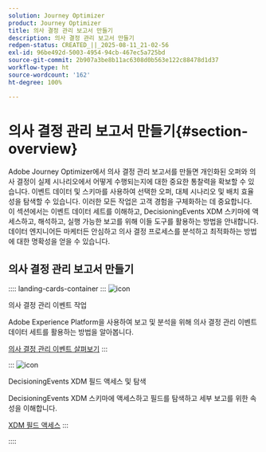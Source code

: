 ```yaml
---
solution: Journey Optimizer
product: Journey Optimizer
title: 의사 결정 관리 보고서 만들기
description: 의사 결정 관리 보고서 만들기
redpen-status: CREATED_||_2025-08-11_21-02-56
exl-id: 96be492d-5003-4954-94cb-467ec5a725bd
source-git-commit: 2b907a3be8b11ac6308d0b563e122c88478d1d37
workflow-type: ht
source-wordcount: '162'
ht-degree: 100%

---
```


# 의사 결정 관리 보고서 만들기{#section-overview}

Adobe Journey Optimizer에서 의사 결정 관리 보고서를 만들면 개인화된 오퍼와 의사 결정이 실제 시나리오에서 어떻게 수행되는지에 대한 중요한 통찰력을 확보할 수 있습니다. 이벤트 데이터 및 스키마를 사용하여 선택한 오퍼, 대체 시나리오 및 배치 효율성을 탐색할 수 있습니다. 이러한 모든 작업은 고객 경험을 구체화하는 데 중요합니다. 이 섹션에서는 이벤트 데이터 세트를 이해하고, DecisioningEvents XDM 스키마에 액세스하고, 해석하고, 실행 가능한 보고를 위해 이들 도구를 활용하는 방법을 안내합니다. 데이터 엔지니어든 마케터든 안심하고 의사 결정 프로세스를 분석하고 최적화하는 방법에 대한 명확성을 얻을 수 있습니다.

## 의사 결정 관리 보고서 만들기

:::: landing-cards-container
:::
![icon](https://cdn.experienceleague.adobe.com/icons/book.svg?lang=ko)

의사 결정 관리 이벤트 작업

Adobe Experience Platform을 사용하여 보고 및 분석을 위해 의사 결정 관리 이벤트 데이터 세트를 활용하는 방법을 알아봅니다.

[의사 결정 관리 이벤트 살펴보기](../using/offers/reports/get-started-events.md)
:::

:::
![icon](https://cdn.experienceleague.adobe.com/icons/list-check.svg?lang=ko)

DecisioningEvents XDM 필드 액세스 및 탐색

DecisioningEvents XDM 스키마에 액세스하고 필드를 탐색하고 세부 보고를 위한 속성을 이해합니다.

[XDM 필드 액세스](../using/offers/reports/xdm-fields.md)
:::

::::
